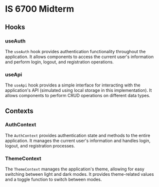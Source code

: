 # IS 6700 Midterm

## Hooks

### useAuth

The `useAuth` hook provides authentication functionality throughout the application. It allows components to access the current user's information and perform login, logout, and registration operations.

### useApi

The `useApi` hook provides a simple interface for interacting with the application's API (simulated using local storage in this implementation). It allows components to perform CRUD operations on different data types.

## Contexts

### AuthContext

The `AuthContext` provides authentication state and methods to the entire application. It manages the current user's information and handles login, logout, and registration processes.

### ThemeContext

The `ThemeContext` manages the application's theme, allowing for easy switching between light and dark modes. It provides theme-related values and a toggle function to switch between modes.
